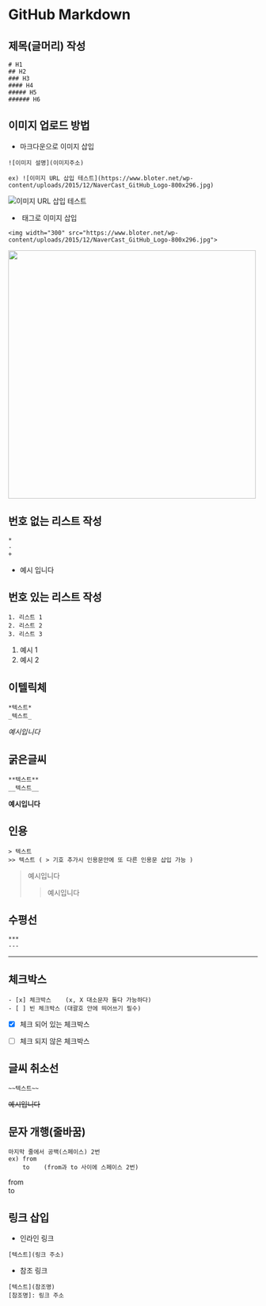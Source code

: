 # GitHub Markdown


## 제목(글머리) 작성

```
# H1
## H2
### H3
#### H4
##### H5
###### H6
```


## 이미지 업로드 방법

- 마크다운으로 이미지 삽입
```
![이미지 설명](이미지주소)

ex) ![이미지 URL 삽입 테스트](https://www.bloter.net/wp-content/uploads/2015/12/NaverCast_GitHub_Logo-800x296.jpg)
```
![이미지 URL 삽입 테스트](https://www.bloter.net/wp-content/uploads/2015/12/NaverCast_GitHub_Logo-800x296.jpg)


- <img> 태그로 이미지 삽입
```
<img width="300" src="https://www.bloter.net/wp-content/uploads/2015/12/NaverCast_GitHub_Logo-800x296.jpg">
```
<img width="500" src="https://www.bloter.net/wp-content/uploads/2015/12/NaverCast_GitHub_Logo-800x296.jpg">


## 번호 없는 리스트 작성
```
*
-
+
```
- 예시 입니다


## 번호 있는 리스트 작성
```
1. 리스트 1
2. 리스트 2
3. 리스트 3
```
1. 예시 1
2. 예시 2


## 이텔릭체
```
*텍스트*
_텍스트_
```
*예시입니다*


## 굵은글씨
```
**텍스트**
__텍스트__
```
**예시입니다**


## 인용
```
> 텍스트
>> 텍스트 ( > 기호 추가시 인용문안에 또 다른 인용문 삽입 가능 )
```
> 예시입니다
>> 예시입니다


## 수평선
```
***
---
```
---


## 체크박스
```
- [x] 체크박스    (x, X 대소문자 둘다 가능하다)
- [ ] 빈 체크박스 (대괄호 안에 띄어쓰기 필수)
```
- [x] 체크 되어 있는 체크박스
- [ ] 체크 되지 않은 체크박스


## 글씨 취소선
```
~~텍스트~~
```
~~예시입니다~~


## 문자 개행(줄바꿈)
```
마지막 줄에서 공백(스페이스) 2번
ex) from  
    to    (from과 to 사이에 스페이스 2번)
```
from  
to


## 링크 삽입
- 인라인 링크
```
[텍스트](링크 주소)
```

- 참조 링크
```
[텍스트](참조명)
[참조명]: 링크 주소
```
